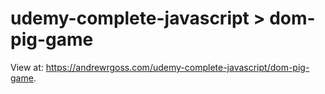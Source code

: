 # udemy-complete-javascript > dom-pig-game

View at: https://andrewrgoss.com/udemy-complete-javascript/dom-pig-game.